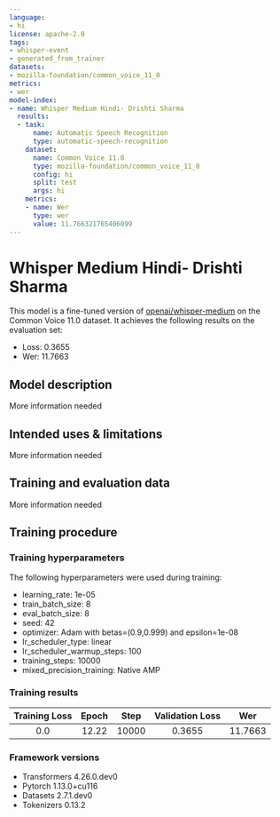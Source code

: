```yaml
---
language:
- hi
license: apache-2.0
tags:
- whisper-event
- generated_from_trainer
datasets:
- mozilla-foundation/common_voice_11_0
metrics:
- wer
model-index:
- name: Whisper Medium Hindi- Drishti Sharma
  results:
  - task:
      name: Automatic Speech Recognition
      type: automatic-speech-recognition
    dataset:
      name: Common Voice 11.0
      type: mozilla-foundation/common_voice_11_0
      config: hi
      split: test
      args: hi
    metrics:
    - name: Wer
      type: wer
      value: 11.766321765406099
---
```


<!-- This model card has been generated automatically according to the information the Trainer had access to. You
should probably proofread and complete it, then remove this comment. -->

# Whisper Medium Hindi- Drishti Sharma

This model is a fine-tuned version of [openai/whisper-medium](https://huggingface.co/openai/whisper-medium) on the Common Voice 11.0 dataset.
It achieves the following results on the evaluation set:
- Loss: 0.3655
- Wer: 11.7663

## Model description

More information needed

## Intended uses & limitations

More information needed

## Training and evaluation data

More information needed

## Training procedure

### Training hyperparameters

The following hyperparameters were used during training:
- learning_rate: 1e-05
- train_batch_size: 8
- eval_batch_size: 8
- seed: 42
- optimizer: Adam with betas=(0.9,0.999) and epsilon=1e-08
- lr_scheduler_type: linear
- lr_scheduler_warmup_steps: 100
- training_steps: 10000
- mixed_precision_training: Native AMP

### Training results

| Training Loss | Epoch | Step  | Validation Loss | Wer     |
|:-------------:|:-----:|:-----:|:---------------:|:-------:|
| 0.0           | 12.22 | 10000 | 0.3655          | 11.7663 |


### Framework versions

- Transformers 4.26.0.dev0
- Pytorch 1.13.0+cu116
- Datasets 2.7.1.dev0
- Tokenizers 0.13.2
